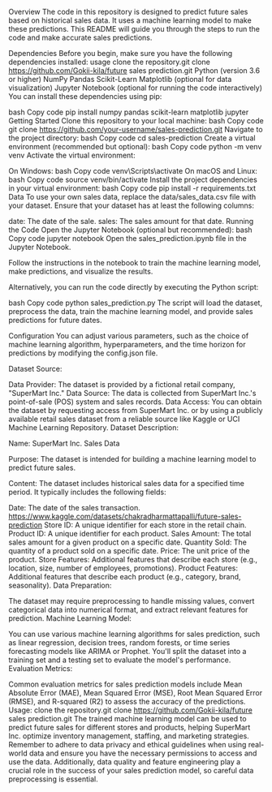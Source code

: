 Overview
The code in this repository is designed to predict future sales based on historical sales data. It uses a machine learning model to make these predictions. This README will guide you through the steps to run the code and make accurate sales predictions.

Dependencies
Before you begin, make sure you have the following dependencies installed:
usage
clone the repository.git clone https://github.com/Gokii-kila/future sales prediction.git
Python (version 3.6 or higher)
NumPy
Pandas
Scikit-Learn
Matplotlib (optional for data visualization)
Jupyter Notebook (optional for running the code interactively)
You can install these dependencies using pip:

bash
Copy code
pip install numpy pandas scikit-learn matplotlib jupyter
Getting Started
Clone this repository to your local machine:
bash
Copy code
git clone https://github.com/your-username/sales-prediction.git
Navigate to the project directory:
bash
Copy code
cd sales-prediction
Create a virtual environment (recommended but optional):
bash
Copy code
python -m venv venv
Activate the virtual environment:

On Windows:
bash
Copy code
venv\Scripts\activate
On macOS and Linux:
bash
Copy code
source venv/bin/activate
Install the project dependencies in your virtual environment:
bash
Copy code
pip install -r requirements.txt
Data
To use your own sales data, replace the data/sales_data.csv file with your dataset. Ensure that your dataset has at least the following columns:

date: The date of the sale.
sales: The sales amount for that date.
Running the Code
Open the Jupyter Notebook (optional but recommended):
bash
Copy code
jupyter notebook
Open the sales_prediction.ipynb file in the Jupyter Notebook.

Follow the instructions in the notebook to train the machine learning model, make predictions, and visualize the results.

Alternatively, you can run the code directly by executing the Python script:

bash
Copy code
python sales_prediction.py
The script will load the dataset, preprocess the data, train the machine learning model, and provide sales predictions for future dates.

Configuration
You can adjust various parameters, such as the choice of machine learning algorithm, hyperparameters, and the time horizon for predictions by modifying the config.json file.

Dataset Source:

Data Provider: The dataset is provided by a fictional retail company, "SuperMart Inc."
Data Source: The data is collected from SuperMart Inc.'s point-of-sale (POS) system and sales records.
Data Access: You can obtain the dataset by requesting access from SuperMart Inc. or by using a publicly available retail sales dataset from a reliable source like Kaggle or UCI Machine Learning Repository.
Dataset Description:

Name: SuperMart Inc. Sales Data

Purpose: The dataset is intended for building a machine learning model to predict future sales.

Content: The dataset includes historical sales data for a specified time period. It typically includes the following fields:

Date: The date of the sales transaction.
https://www.kaggle.com/datasets/chakradharmattapalli/future-sales-prediction
Store ID: A unique identifier for each store in the retail chain.
Product ID: A unique identifier for each product.
Sales Amount: The total sales amount for a given product on a specific date.
Quantity Sold: The quantity of a product sold on a specific date.
Price: The unit price of the product.
Store Features: Additional features that describe each store (e.g., location, size, number of employees, promotions).
Product Features: Additional features that describe each product (e.g., category, brand, seasonality).
Data Preparation:

The dataset may require preprocessing to handle missing values, convert categorical data into numerical format, and extract relevant features for prediction.
Machine Learning Model:

You can use various machine learning algorithms for sales prediction, such as linear regression, decision trees, random forests, or time series forecasting models like ARIMA or Prophet.
You'll split the dataset into a training set and a testing set to evaluate the model's performance.
Evaluation Metrics:

Common evaluation metrics for sales prediction models include Mean Absolute Error (MAE), Mean Squared Error (MSE), Root Mean Squared Error (RMSE), and R-squared (R2) to assess the accuracy of the predictions.
Usage:
clone the repository.git clone https://github.com/Gokii-kila/future sales prediction.git
The trained machine learning model can be used to predict future sales for different stores and products, helping SuperMart Inc. optimize inventory management, staffing, and marketing strategies.
Remember to adhere to data privacy and ethical guidelines when using real-world data and ensure you have the necessary permissions to access and use the data. Additionally, data quality and feature engineering play a crucial role in the success of your sales prediction model, so careful data preprocessing is essential.
